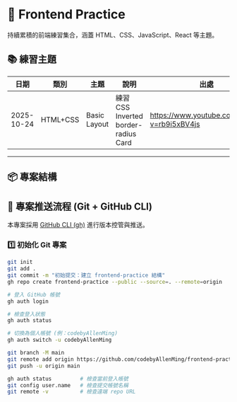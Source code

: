 # 🧱 Frontend Practice

持續累積的前端練習集合，涵蓋 HTML、CSS、JavaScript、React 等主題。

## 📚 練習主題
| 日期 | 類別 | 主題 | 說明 | 出處 |
|------|------|------|------|------|
| 2025-10-24 | HTML+CSS | Basic Layout | 練習 CSS Inverted border-radius Card | https://www.youtube.com/watch?v=rb9i5xBV4js |

---

## 📦 專案結構


## 🚀 專案推送流程 (Git + GitHub CLI)

本專案採用 [GitHub CLI (gh)](https://cli.github.com/) 進行版本控管與推送。

### 1️⃣ 初始化 Git 專案
```bash
git init
git add .
git commit -m "初始提交：建立 frontend-practice 結構"
gh repo create frontend-practice --public --source=. --remote=origin

# 登入 GitHub 帳號
gh auth login

# 檢查登入狀態
gh auth status

# 切換為個人帳號 (例：codebyAllenMing)
gh auth switch -u codebyAllenMing

git branch -M main
git remote add origin https://github.com/codebyAllenMing/frontend-practice.git
git push -u origin main

gh auth status         # 檢查當前登入帳號
git config user.name   # 檢查提交帳號名稱
git remote -v          # 檢查遠端 repo URL
